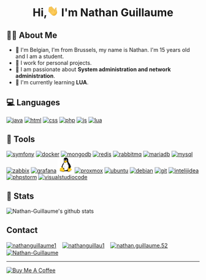 <h1 align="center">Hi,<img src="https://raw.githubusercontent.com/ABSphreak/ABSphreak/master/gifs/Hi.gif" width="30px" /> I'm Nathan Guillaume</h1>


## 🤷‍♂️ About Me

- 🔎 I'm Belgian, I'm from Brussels, my name is Nathan. I'm 15 years old and I am a student.
- 🔭 I work for personal projects.
- 💖 I am passionate about **System administration and network administration**.
- 🌱 I'm currently learning **LUA**.

## 💻 Languages

<p align="left">
  <a href="https://www.java.com/" target="_blank"> <img src="https://cdn.worldvectorlogo.com/logos/jee-3.svg" alt="java" width="40" height="40"/></a> 
  <a href="" target="_blank"> <img src="https://cdn.worldvectorlogo.com/logos/html5.svg" alt="html" width="40" height="40"/></a> 
  <a href="" target="_blank"> <img src="https://cdn.worldvectorlogo.com/logos/css-5.svg" alt="css" width="40" height="40"/></a> 
  <a href="" target="https://www.php.net/"> <img src="https://cdn.worldvectorlogo.com/logos/php-1.svg" alt="php" width="40" height="40"/></a> 
  <a href="https://www.javascript.com/" target="_blank"> <img src="https://cdn.worldvectorlogo.com/logos/logo-javascript.svg" alt="js" width="40" height="40"/></a> 
  <a href="https://lua.org/" target="_blank"> <img src="https://cdn.worldvectorlogo.com/logos/lua-5.svg" alt="lua" width="40" height="40"/></a>
</p>

## :wrench: Tools

<p align="left">
  <a href="" target="https://symfony.com/"> <img src="https://cdn.worldvectorlogo.com/logos/symfony.svg" alt="symfony" width="40" height="40"/></a> 
  <a href="https://www.docker.com/" target="_blank"> <img src="https://cdn.worldvectorlogo.com/logos/docker.svg" alt="docker" width="40" height="40"/></a> 
  <a href="https://www.mongodb.com/" target="_blank"> <img src="https://cdn.worldvectorlogo.com/logos/mongodb-icon-1.svg" alt="mongodb" width="40" height="40"/></a> 
  <a href="https://redis.io/" target="_blank"> <img src="https://cdn.worldvectorlogo.com/logos/redis.svg" alt="redis" width="40" height="40"/></a> 
  <a href="https://www.rabbitmq.com/" target="_blank"> <img src="https://cdn.worldvectorlogo.com/logos/rabbitmq.svg" alt="rabbitmq" width="40" height="40"/></a> 
  <a href="https://mariadb.org/" target="_blank"> <img src="https://cdn.worldvectorlogo.com/logos/mariadb.svg" alt="mariadb" width="40" height="40"/></a> 
  <a href="https://www.mysql.com/" target="_blank"> <img src="https://cdn.worldvectorlogo.com/logos/mysql-6.svg" alt="mysql" width="40" height="40"/></a> 
  <a href="https://www.zabbix.com/" target="_blank"> <img src="https://cdn.worldvectorlogo.com/logos/zabbix-1.svg" alt="zabbix" width="40" height="40"/></a> 
  <a href="https://grafana.com/" target="_blank"> <img src="https://cdn.worldvectorlogo.com/logos/grafana.svg" alt="grafana" width="40" height="40"/></a> 
  <a href="https://www.linux.org/" target="_blank"> <img src="https://raw.githubusercontent.com/devicons/devicon/master/icons/linux/linux-original.svg" alt="linux" width="40" height="40"/></a> 
  <a href="https://www.proxmox.com/" target="_blank"> <img src="https://i0.wp.com/homputersecurity.com/wp-content/uploads/2020/06/proxmox-2.png?ssl=1" alt="proxmox" width="40" height="40"/></a> 
  <a href="https://ubuntu.com/" target="_blank"> <img src="https://cdn.worldvectorlogo.com/logos/ubuntu-4.svg" alt="ubuntu" width="40" height="40"/></a> 
  <a href="https://www.debian.org/" target="_blank"> <img src="https://cdn.worldvectorlogo.com/logos/debian-2.svg" alt="debian" width="40" height="40"/></a> 
  <a href="https://git-scm.com/" target="_blank"> <img src="https://cdn.worldvectorlogo.com/logos/git-icon.svg" alt="git" width="40" height="40"/></a> 
  <a href="https://www.jetbrains.com/" target="_blank"> <img src="https://cdn.worldvectorlogo.com/logos/intellij-idea-1.svg" alt="intelijidea" width="40" height="40"/></a> 
  <a href="https://www.jetbrains.com/" target="_blank"> <img src="https://cdn.worldvectorlogo.com/logos/phpstorm-1.svg" alt="phpstorm" width="40" height="40"/></a> 
  <a href="https://code.visualstudio.com/" target="_blank"> <img src="https://cdn.worldvectorlogo.com/logos/visual-studio-code-1.svg" alt="visualstudiocode" width="40" height="40"/></a> 
</p>

## 📢 Stats

![Nathan-Guillaume's github stats](https://github-readme-stats.vercel.app/api?username=Nathan-Guillaume&theme=graywhite&show_icons=true)

## Contact
<p align="left">
  <a href="https://www.instagram.com/nathanguillaume1/" target="blank"><img align="center" src="https://cdn.jsdelivr.net/npm/simple-icons@3.0.1/icons/instagram.svg" alt="nathanguillaume1" height="40" width="40" /></a> &nbsp;&nbsp;
  <a href="https://twitter.com/nathanguillau1" target="blank"><img align="center" src="https://cdn.jsdelivr.net/npm/simple-icons@3.0.1/icons/twitter.svg" alt="nathanguillau1" height="40" width="40" /></a> &nbsp;&nbsp;
  <a href="https://www.facebook.com/nathan.guillaume.52" target="blank"><img align="center" src="https://cdn.jsdelivr.net/npm/simple-icons@3.0.1/icons/facebook.svg" alt="nathan.guillaume.52" height="40" width="40" /></a> &nbsp;&nbsp;
  <a href="https://www.youtube.com/c/Nathan-Guillaume" target="blank"><img align="center" src="https://cdn.jsdelivr.net/npm/simple-icons@v3/icons/youtube.svg" alt="Nathan-Guillaume" height="40" width="40" /></a> &nbsp;&nbsp;
</p>

---

<p align="left">
  <a href="https://www.buymeacoffee.com/NathanGuillaume" target="_blank"><img src="https://cdn.buymeacoffee.com/buttons/default-orange.png" alt="Buy Me A Coffee" height="23" width="100" style="border-radius:2px" />
</p>
